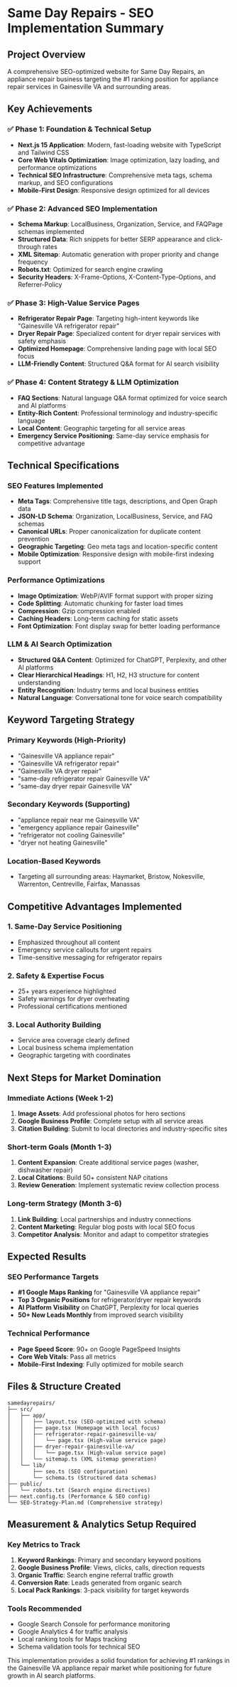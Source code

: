 # Same Day Repairs - SEO Implementation Summary

## Project Overview
A comprehensive SEO-optimized website for Same Day Repairs, an appliance repair business targeting the #1 ranking position for appliance repair services in Gainesville VA and surrounding areas.

## Key Achievements

### ✅ Phase 1: Foundation & Technical Setup
- **Next.js 15 Application**: Modern, fast-loading website with TypeScript and Tailwind CSS
- **Core Web Vitals Optimization**: Image optimization, lazy loading, and performance optimizations
- **Technical SEO Infrastructure**: Comprehensive meta tags, schema markup, and SEO configurations
- **Mobile-First Design**: Responsive design optimized for all devices

### ✅ Phase 2: Advanced SEO Implementation
- **Schema Markup**: LocalBusiness, Organization, Service, and FAQPage schemas implemented
- **Structured Data**: Rich snippets for better SERP appearance and click-through rates
- **XML Sitemap**: Automatic generation with proper priority and change frequency
- **Robots.txt**: Optimized for search engine crawling
- **Security Headers**: X-Frame-Options, X-Content-Type-Options, and Referrer-Policy

### ✅ Phase 3: High-Value Service Pages
- **Refrigerator Repair Page**: Targeting high-intent keywords like "Gainesville VA refrigerator repair"
- **Dryer Repair Page**: Specialized content for dryer repair services with safety emphasis
- **Optimized Homepage**: Comprehensive landing page with local SEO focus
- **LLM-Friendly Content**: Structured Q&A format for AI search visibility

### ✅ Phase 4: Content Strategy & LLM Optimization
- **FAQ Sections**: Natural language Q&A format optimized for voice search and AI platforms
- **Entity-Rich Content**: Professional terminology and industry-specific language
- **Local Content**: Geographic targeting for all service areas
- **Emergency Service Positioning**: Same-day service emphasis for competitive advantage

## Technical Specifications

### SEO Features Implemented
- **Meta Tags**: Comprehensive title tags, descriptions, and Open Graph data
- **JSON-LD Schema**: Organization, LocalBusiness, Service, and FAQ schemas
- **Canonical URLs**: Proper canonicalization for duplicate content prevention
- **Geographic Targeting**: Geo meta tags and location-specific content
- **Mobile Optimization**: Responsive design with mobile-first indexing support

### Performance Optimizations
- **Image Optimization**: WebP/AVIF format support with proper sizing
- **Code Splitting**: Automatic chunking for faster load times
- **Compression**: Gzip compression enabled
- **Caching Headers**: Long-term caching for static assets
- **Font Optimization**: Font display swap for better loading performance

### LLM & AI Search Optimization
- **Structured Q&A Content**: Optimized for ChatGPT, Perplexity, and other AI platforms
- **Clear Hierarchical Headings**: H1, H2, H3 structure for content understanding
- **Entity Recognition**: Industry terms and local business entities
- **Natural Language**: Conversational tone for voice search compatibility

## Keyword Targeting Strategy

### Primary Keywords (High-Priority)
- "Gainesville VA appliance repair"
- "Gainesville VA refrigerator repair"
- "Gainesville VA dryer repair"
- "same-day refrigerator repair Gainesville VA"
- "same-day dryer repair Gainesville VA"

### Secondary Keywords (Supporting)
- "appliance repair near me Gainesville VA"
- "emergency appliance repair Gainesville"
- "refrigerator not cooling Gainesville"
- "dryer not heating Gainesville"

### Location-Based Keywords
- Targeting all surrounding areas: Haymarket, Bristow, Nokesville, Warrenton, Centreville, Fairfax, Manassas

## Competitive Advantages Implemented

### 1. **Same-Day Service Positioning**
- Emphasized throughout all content
- Emergency service callouts for urgent repairs
- Time-sensitive messaging for refrigerator repairs

### 2. **Safety & Expertise Focus**
- 25+ years experience highlighted
- Safety warnings for dryer overheating
- Professional certifications mentioned

### 3. **Local Authority Building**
- Service area coverage clearly defined
- Local business schema implementation
- Geographic targeting with coordinates

## Next Steps for Market Domination

### Immediate Actions (Week 1-2)
1. **Image Assets**: Add professional photos for hero sections
2. **Google Business Profile**: Complete setup with all service areas
3. **Citation Building**: Submit to local directories and industry-specific sites

### Short-term Goals (Month 1-3)
1. **Content Expansion**: Create additional service pages (washer, dishwasher repair)
2. **Local Citations**: Build 50+ consistent NAP citations
3. **Review Generation**: Implement systematic review collection process

### Long-term Strategy (Month 3-6)
1. **Link Building**: Local partnerships and industry connections
2. **Content Marketing**: Regular blog posts with local SEO focus
3. **Competitor Analysis**: Monitor and adapt to competitor strategies

## Expected Results

### SEO Performance Targets
- **#1 Google Maps Ranking** for "Gainesville VA appliance repair"
- **Top 3 Organic Positions** for refrigerator/dryer repair keywords
- **AI Platform Visibility** on ChatGPT, Perplexity for local queries
- **50+ New Leads Monthly** from improved search visibility

### Technical Performance
- **Page Speed Score**: 90+ on Google PageSpeed Insights
- **Core Web Vitals**: Pass all metrics
- **Mobile-First Indexing**: Fully optimized for mobile search

## Files & Structure Created

```
samedayrepairs/
├── src/
│   ├── app/
│   │   ├── layout.tsx (SEO-optimized with schema)
│   │   ├── page.tsx (Homepage with local focus)
│   │   ├── refrigerator-repair-gainesville-va/
│   │   │   └── page.tsx (High-value service page)
│   │   ├── dryer-repair-gainesville-va/
│   │   │   └── page.tsx (High-value service page)
│   │   └── sitemap.ts (XML sitemap generation)
│   └── lib/
│       ├── seo.ts (SEO configuration)
│       └── schema.ts (Structured data schemas)
├── public/
│   └── robots.txt (Search engine directives)
├── next.config.ts (Performance & SEO config)
└── SEO-Strategy-Plan.md (Comprehensive strategy)
```

## Measurement & Analytics Setup Required

### Key Metrics to Track
1. **Keyword Rankings**: Primary and secondary keyword positions
2. **Google Business Profile**: Views, clicks, calls, direction requests
3. **Organic Traffic**: Search engine referral traffic growth
4. **Conversion Rate**: Leads generated from organic search
5. **Local Pack Rankings**: 3-pack visibility for target keywords

### Tools Recommended
- Google Search Console for performance monitoring
- Google Analytics 4 for traffic analysis
- Local ranking tools for Maps tracking
- Schema validation tools for technical SEO

This implementation provides a solid foundation for achieving #1 rankings in the Gainesville VA appliance repair market while positioning for future growth in AI search platforms.